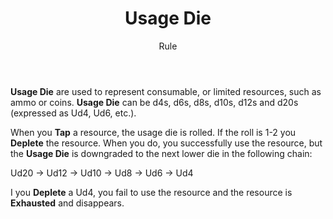 <header>

# Usage Die

<p class="subheading">Rule</p>

</header>

**Usage Die** are used to represent consumable, or limited resources, such as ammo or coins. **Usage Die** can be d4s, d6s, d8s, d10s, d12s and d20s (expressed as Ud4, Ud6, etc.).

When you **Tap** a resource, the usage die is rolled. If the roll is 1-2 you **Deplete** the resource. When you do, you successfully use the resource, but the **Usage Die** is downgraded to the next lower die in the following chain:

Ud20 → Ud12 → Ud10 → Ud8 → Ud6 → Ud4

I you **Deplete** a Ud4, you fail to use the resource and the resource is **Exhausted** and disappears.
